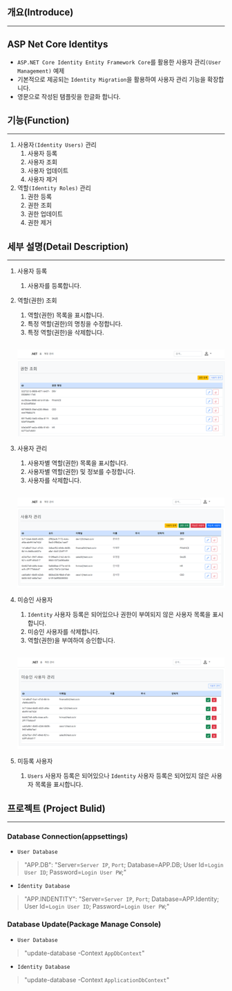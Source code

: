 
## 개요(Introduce)

<hr>

## ASP Net Core Identitys
  * `ASP.NET Core Identity Entity Framework Core`를 활용한 사용자 관리`(User Management)` 예제
  * 기본적으로 제공되는 `Identity Migration`을 활용하여 사용자 관리 기능을 확장합니다.
  * 영문으로 작성된 탬플릿을 한글화 합니다.

## 기능(Function)

<hr>

1. 사용자`(Identity Users)` 관리
   1. 사용자 등록
   2. 사용자 조회  
   3. 사용자 업데이트
   4. 사용자 제거
2. 역할`(Identity Roles)` 관리
   1. 권한 등록
   1. 권한 조회  
   2. 권한 업데이트
   3. 권한 제거

## 세부 설명(Detail Description)

<hr>

1. 사용자 등록
   1. 사용자를 등록합니다.
2. 역할(권한) 조회
   1. 역할(권한) 목록을 표시합니다.
   2. 특정 역할(권한)의 명칭을 수정합니다.
   3. 특정 역할(권한)을 삭제합니다.

   <br>
   
   ![역할(권한) 조회](./Snapshot/Roles.PNG)
3. 사용자 관리
   1. 사용자별 역할(권한) 목록을 표시합니다.
   2. 사용자별 역할(권한) 및 정보를 수정합니다.
   3. 사용자를 삭제합니다.

   <br>
   
   ![사용자 관리](./Snapshot/Users.PNG)
4. 미승인 사용자
   1. `Identity` 사용자 등록은 되어있으나 권한이 부여되지 않은 사용자 목록을 표시합니다.
   2. 미승인 사용자를 삭제합니다.
   3. 역할(권한)을 부여하여 승인합니다.

   <br>
   
   ![미승인 사용자](./Snapshot/Authorization.PNG)
5. 미등록 사용자
   1. `Users` 사용자 등록은 되어있으나 `Identity` 사용자 등록은 되어있지 않은 사용자 목록을 표시합니다.

## 프로젝트 (Project Bulid)

<hr>

### Database Connection(appsettings)
* `User Database`
> "APP.DB": "Server=`Server IP`, `Port`; Database=APP.DB; User Id=`Login User ID`; Password=`Login User PW`;"
* `Identity Database`
> "APP.INDENTITY": "Server=`Server IP`, `Port`; Database=APP.Identity; User Id=`Login User ID`; Password=`Login User PW`;"

### Database Update(Package Manage Console)
* `User Database`
> "update-database -Context `AppDbContext`"
* `Identity Database`
> "update-database -Context `ApplicationDbContext`"
